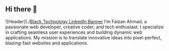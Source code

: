 ## Hi there 👋
![Header](./[Black Technology LinkedIn Banner](https://github.com/111faizan/111faizan/assets/95275307/6e104f98-c570-4394-91fd-743590fd74d6)
I’m Faizan Ahmad, a passionate web developer, creative coder, and tech enthusiast. I specialize in crafting seamless user experiences and building dynamic web applications. My mission is to translate innovative ideas into pixel-perfect, blazing-fast websites and applications.
